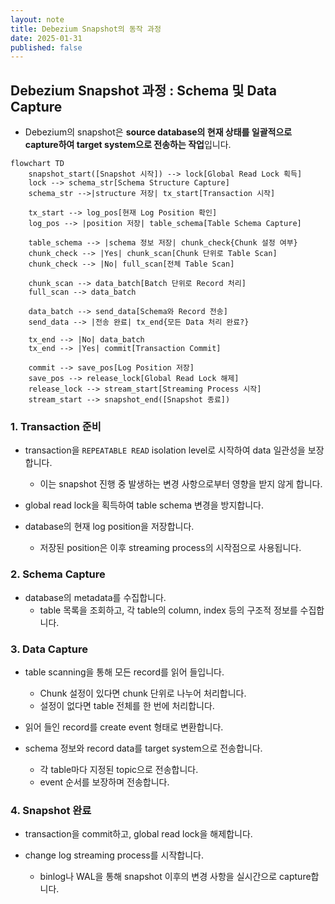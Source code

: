 ```yaml
---
layout: note
title: Debezium Snapshot의 동작 과정
date: 2025-01-31
published: false
---
```





## Debezium Snapshot 과정 : Schema 및 Data Capture

- Debezium의 snapshot은 **source database의 현재 상태를 일괄적으로 capture하여 target system으로 전송하는 작업**입니다.

```mermaid
flowchart TD
    snapshot_start([Snapshot 시작]) --> lock[Global Read Lock 획득]
    lock --> schema_str[Schema Structure Capture]
    schema_str -->|structure 저장| tx_start[Transaction 시작]
    
    tx_start --> log_pos[현재 Log Position 확인]
    log_pos --> |position 저장| table_schema[Table Schema Capture]
    
    table_schema --> |schema 정보 저장| chunk_check{Chunk 설정 여부}
    chunk_check --> |Yes| chunk_scan[Chunk 단위로 Table Scan]
    chunk_check --> |No| full_scan[전체 Table Scan]
    
    chunk_scan --> data_batch[Batch 단위로 Record 처리]
    full_scan --> data_batch
    
    data_batch --> send_data[Schema와 Record 전송]
    send_data --> |전송 완료| tx_end{모든 Data 처리 완료?}
    
    tx_end --> |No| data_batch
    tx_end --> |Yes| commit[Transaction Commit]
    
    commit --> save_pos[Log Position 저장]
    save_pos --> release_lock[Global Read Lock 해제]
    release_lock --> stream_start[Streaming Process 시작]
    stream_start --> snapshot_end([Snapshot 종료])
```


### 1. Transaction 준비

- transaction을 `REPEATABLE READ` isolation level로 시작하여 data 일관성을 보장합니다.
    - 이는 snapshot 진행 중 발생하는 변경 사항으로부터 영향을 받지 않게 합니다.

- global read lock을 획득하여 table schema 변경을 방지합니다.

- database의 현재 log position을 저장합니다.
    - 저장된 position은 이후 streaming process의 시작점으로 사용됩니다.


### 2. Schema Capture

- database의 metadata를 수집합니다.
    - table 목록을 조회하고, 각 table의 column, index 등의 구조적 정보를 수집합니다.


### 3. Data Capture

- table scanning을 통해 모든 record를 읽어 들입니다.
    - Chunk 설정이 있다면 chunk 단위로 나누어 처리합니다.
    - 설정이 없다면 table 전체를 한 번에 처리합니다.

- 읽어 들인 record를 create event 형태로 변환합니다.

- schema 정보와 record data를 target system으로 전송합니다.
    - 각 table마다 지정된 topic으로 전송합니다.
    - event 순서를 보장하며 전송합니다.


### 4. Snapshot 완료

- transaction을 commit하고, global read lock을 해제합니다.

- change log streaming process를 시작합니다.
    - binlog나 WAL을 통해 snapshot 이후의 변경 사항을 실시간으로 capture합니다.
